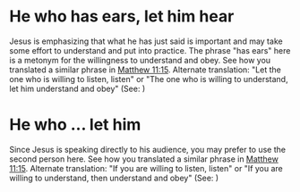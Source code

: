 
# He who has ears, let him hear
Jesus is emphasizing that what he has just said is important and may take some effort to understand and put into practice. The phrase "has ears" here is a metonym for the willingness to understand and obey. See how you translated a similar phrase in [Matthew 11:15](../11/15.md). Alternate translation: "Let the one who is willing to listen, listen" or "The one who is willing to understand, let him understand and obey" (See: )

# He who ... let him
Since Jesus is speaking directly to his audience, you may prefer to use the second person here. See how you translated a similar phrase in [Matthew 11:15](../11/15.md). Alternate translation: "If you are willing to listen, listen" or "If you are willing to understand, then understand and obey" (See: )